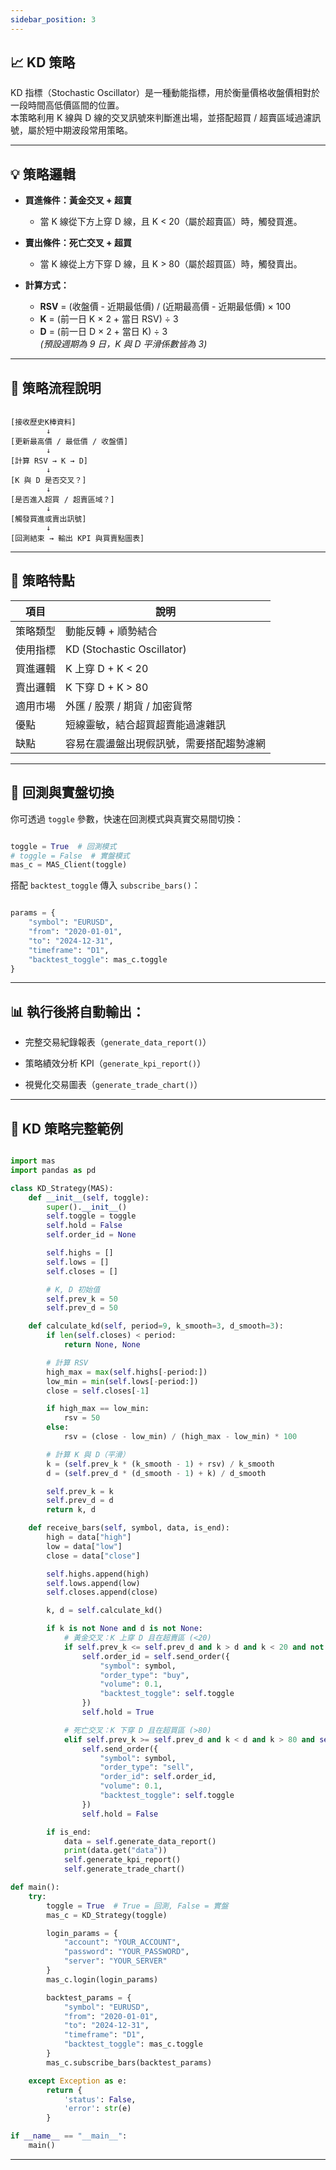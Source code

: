 ```yaml
---
sidebar_position: 3
---
```


## 📈 KD 策略

KD 指標（Stochastic Oscillator）是一種動能指標，用於衡量價格收盤價相對於一段時間高低價區間的位置。  
本策略利用 K 線與 D 線的交叉訊號來判斷進出場，並搭配超買 / 超賣區域過濾訊號，屬於短中期波段常用策略。

---

## 💡 策略邏輯

- **買進條件：黃金交叉 + 超賣**
  - 當 K 線從下方上穿 D 線，且 K < 20（屬於超賣區）時，觸發買進。

- **賣出條件：死亡交叉 + 超買**
  - 當 K 線從上方下穿 D 線，且 K > 80（屬於超買區）時，觸發賣出。

- **計算方式：**
  - **RSV** = (收盤價 - 近期最低價) / (近期最高價 - 近期最低價) × 100
  - **K** = (前一日 K × 2 + 當日 RSV) ÷ 3
  - **D** = (前一日 D × 2 + 當日 K) ÷ 3  
    *(預設週期為 9 日，K 與 D 平滑係數皆為 3)*

---

## 🔁 策略流程說明

```text

[接收歷史K棒資料]
        ↓
[更新最高價 / 最低價 / 收盤價]
        ↓
[計算 RSV → K → D]
        ↓
[K 與 D 是否交叉？]
        ↓
[是否進入超買 / 超賣區域？]
        ↓
[觸發買進或賣出訊號]
        ↓
[回測結束 → 輸出 KPI 與買賣點圖表]

```

---

## 🧩 策略特點

| 項目       | 說明                                      |
|------------|------------------------------------------|
| 策略類型   | 動能反轉 + 順勢結合                        |
| 使用指標   | KD (Stochastic Oscillator)                |
| 買進邏輯   | K 上穿 D + K < 20                         |
| 賣出邏輯   | K 下穿 D + K > 80                         |
| 適用市場   | 外匯 / 股票 / 期貨 / 加密貨幣              |
| 優點       | 短線靈敏，結合超買超賣能過濾雜訊            |
| 缺點       | 容易在震盪盤出現假訊號，需要搭配趨勢濾網     |

---

## 🚀 回測與實盤切換

你可透過 `toggle` 參數，快速在回測模式與真實交易間切換：

```python

toggle = True  # 回測模式
# toggle = False  # 實盤模式
mas_c = MAS_Client(toggle)

```

搭配 `backtest_toggle` 傳入 `subscribe_bars()`：

```python

params = {
    "symbol": "EURUSD",
    "from": "2020-01-01",
    "to": "2024-12-31",
    "timeframe": "D1",
    "backtest_toggle": mas_c.toggle
}

```

---

## 📊 執行後將自動輸出：

- 完整交易紀錄報表（`generate_data_report()`）

- 策略績效分析 KPI（`generate_kpi_report()`）

- 視覺化交易圖表（`generate_trade_chart()`）

---

## 📘 KD 策略完整範例

```python

import mas
import pandas as pd

class KD_Strategy(MAS):
    def __init__(self, toggle):
        super().__init__()
        self.toggle = toggle
        self.hold = False
        self.order_id = None

        self.highs = []
        self.lows = []
        self.closes = []

        # K, D 初始值
        self.prev_k = 50
        self.prev_d = 50

    def calculate_kd(self, period=9, k_smooth=3, d_smooth=3):
        if len(self.closes) < period:
            return None, None

        # 計算 RSV
        high_max = max(self.highs[-period:])
        low_min = min(self.lows[-period:])
        close = self.closes[-1]

        if high_max == low_min:
            rsv = 50
        else:
            rsv = (close - low_min) / (high_max - low_min) * 100

        # 計算 K 與 D（平滑）
        k = (self.prev_k * (k_smooth - 1) + rsv) / k_smooth
        d = (self.prev_d * (d_smooth - 1) + k) / d_smooth

        self.prev_k = k
        self.prev_d = d
        return k, d

    def receive_bars(self, symbol, data, is_end):
        high = data["high"]
        low = data["low"]
        close = data["close"]

        self.highs.append(high)
        self.lows.append(low)
        self.closes.append(close)

        k, d = self.calculate_kd()

        if k is not None and d is not None:
            # 黃金交叉：K 上穿 D 且在超賣區 (<20)
            if self.prev_k <= self.prev_d and k > d and k < 20 and not self.hold:
                self.order_id = self.send_order({
                    "symbol": symbol,
                    "order_type": "buy",
                    "volume": 0.1,
                    "backtest_toggle": self.toggle
                })
                self.hold = True

            # 死亡交叉：K 下穿 D 且在超買區 (>80)
            elif self.prev_k >= self.prev_d and k < d and k > 80 and self.hold:
                self.send_order({
                    "symbol": symbol,
                    "order_type": "sell",
                    "order_id": self.order_id,
                    "volume": 0.1,
                    "backtest_toggle": self.toggle
                })
                self.hold = False

        if is_end:
            data = self.generate_data_report()
            print(data.get("data"))
            self.generate_kpi_report()
            self.generate_trade_chart()

def main():
    try:
        toggle = True  # True = 回測, False = 實盤
        mas_c = KD_Strategy(toggle)

        login_params = {
            "account": "YOUR_ACCOUNT",
            "password": "YOUR_PASSWORD",
            "server": "YOUR_SERVER"
        }
        mas_c.login(login_params)

        backtest_params = {
            "symbol": "EURUSD",
            "from": "2020-01-01",
            "to": "2024-12-31",
            "timeframe": "D1",
            "backtest_toggle": mas_c.toggle
        }
        mas_c.subscribe_bars(backtest_params)

    except Exception as e:
        return {
            'status': False,
            'error': str(e)
        }

if __name__ == "__main__":
    main()

```

---